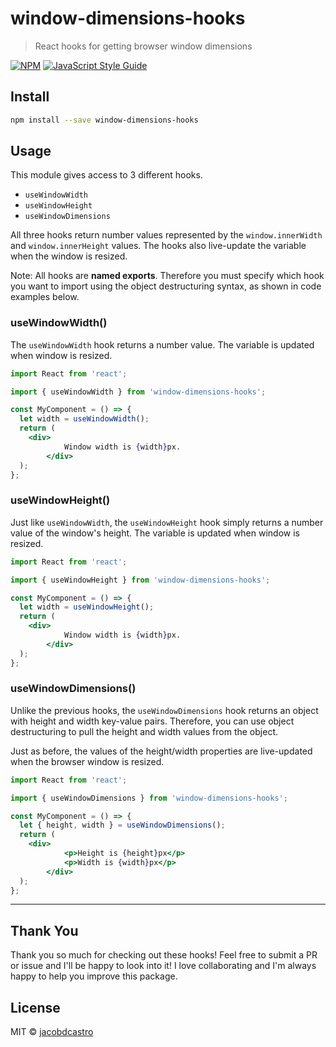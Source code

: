 # window-dimensions-hooks

> React hooks for getting browser window dimensions

[![NPM](https://img.shields.io/npm/v/window-dimensions-hooks.svg)](https://www.npmjs.com/package/window-dimensions-hooks) [![JavaScript Style Guide](https://img.shields.io/badge/code_style-standard-brightgreen.svg)](https://standardjs.com)

## Install

```bash
npm install --save window-dimensions-hooks
```

## Usage

This module gives access to 3 different hooks.
- `useWindowWidth`
- `useWindowHeight`
- `useWindowDimensions`

All three hooks return number values represented by the `window.innerWidth` and `window.innerHeight` values. The hooks also live-update the variable when the window is resized.

Note: All hooks are **named exports**. Therefore you must specify which hook you want to import using the object destructuring syntax, as shown in code examples below.


### useWindowWidth()

The `useWindowWidth` hook returns a number value. The variable is updated when window is resized.

```jsx
import React from 'react';

import { useWindowWidth } from 'window-dimensions-hooks';

const MyComponent = () => {
  let width = useWindowWidth();
  return (
    <div>
			Window width is {width}px.
		</div>
  );
};
```

### useWindowHeight()

Just like `useWindowWidth`, the `useWindowHeight` hook simply returns a number value of the window's height. The variable is updated when window is resized.

```jsx
import React from 'react';

import { useWindowHeight } from 'window-dimensions-hooks';

const MyComponent = () => {
  let width = useWindowHeight();
  return (
    <div>
			Window width is {width}px.
		</div>
  );
};
```

### useWindowDimensions()

Unlike the previous hooks, the `useWindowDimensions` hook returns an object with height and width key-value pairs. Therefore, you can use object destructuring to pull the height and width values from the object.

Just as before, the values of the height/width properties are live-updated when the browser window is resized.

```jsx
import React from 'react';

import { useWindowDimensions } from 'window-dimensions-hooks';

const MyComponent = () => {
  let { height, width } = useWindowDimensions();
  return (
    <div>
			<p>Height is {height}px</p>
			<p>Width is {width}px</p>
		</div>
  );
};
```
---

## Thank You

Thank you so much for checking out these hooks! Feel free to submit a PR or issue and I'll be happy to look into it! I love collaborating and I'm always happy to help you improve this package.


## License

MIT © [jacobdcastro](https://github.com/jacobdcastro)
